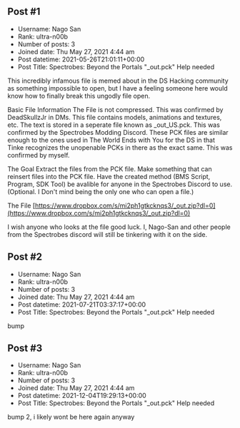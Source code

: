 ## Post #1
- Username: Nago San
- Rank: ultra-n00b
- Number of posts: 3
- Joined date: Thu May 27, 2021 4:44 am
- Post datetime: 2021-05-26T21:01:11+00:00
- Post Title: Spectrobes: Beyond the Portals "_out.pck" Help needed

This incredibly infamous file is memed about in the DS Hacking community as something impossible to open, but I have a feeling someone here would know how to finally break this ungodly file open.

Basic File Information
The File is not compressed. This was confirmed by DeadSkullzJr in DMs.
This file contains models, animations and textures, etc. The text is stored in a seperate file known as _out_US.pck. This was confirmed by the Spectrobes Modding Discord.
These PCK files are similar enough to the ones used in The World Ends with You for the DS in that Tinke recognizes the unopenable PCKs in there as the exact same. This was confirmed by myself.

The Goal
Extract the files from the PCK file.
Make something that can reinsert files into the PCK file.
Have the created method (BMS Script, Program, SDK Tool) be avalible for anyone in the Spectrobes Discord to use. (Optional. I Don't mind being the only one who can open a file.)

The File
[https://www.dropbox.com/s/mi2ph1gtkcknqs3/_out.zip?dl=0](https://www.dropbox.com/s/mi2ph1gtkcknqs3/_out.zip?dl=0)

I wish anyone who looks at the file good luck. I, Nago-San and other people from the Spectrobes discord will still be tinkering with it on the side.
## Post #2
- Username: Nago San
- Rank: ultra-n00b
- Number of posts: 3
- Joined date: Thu May 27, 2021 4:44 am
- Post datetime: 2021-07-21T03:37:17+00:00
- Post Title: Spectrobes: Beyond the Portals "_out.pck" Help needed

bump
## Post #3
- Username: Nago San
- Rank: ultra-n00b
- Number of posts: 3
- Joined date: Thu May 27, 2021 4:44 am
- Post datetime: 2021-12-04T19:29:13+00:00
- Post Title: Spectrobes: Beyond the Portals "_out.pck" Help needed

bump 2, i likely wont be here again anyway
